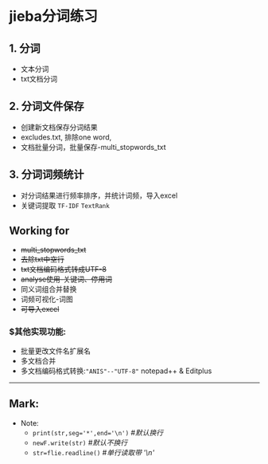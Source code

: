 # **jieba分词练习**  
## 1. 分词  
* 文本分词
* txt文档分词

## 2. 分词文件保存
- 创建新文档保存分词结果
- excludes.txt, 排除one word, 
- 文档批量分词，批量保存-multi_stopwords_txt
## 3. 分词词频统计
* 对分词结果进行频率排序，并统计词频，导入excel
* 关键词提取 `TF-IDF` `TextRank`
## Working for 
- ~~multi_stopwords_txt~~
- ~~去除txt中空行~~
- ~~txt文档编码格式转成UTF-8~~
- ~~analyse使用-关键词、停用词~~
- 同义词组合并替换
- 词频可视化-词图
- ~~可导入excel~~  

[](这是Markdown注释代码&超链接) 

### $其他实现功能:  
- 批量更改文件名扩展名
- 多文档合并
- 多文档编码格式转换:`"ANIS"--"UTF-8"` notepad++ & Editplus

-----------
## Mark:
- Note:  
  - `print(str,seg='*',end='\n')` #_默认换行_
  - `newF.write(str)` #_默认不换行_
  - `str=flie.readline()` #_单行读取带 '\n'_ 